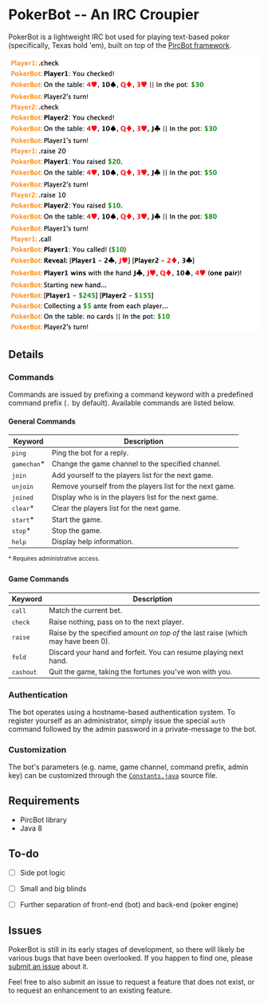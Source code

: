 PokerBot -- An IRC Croupier
===========================

PokerBot is a lightweight IRC bot used for playing text-based poker (specifically, Texas hold 'em), built on top of the [PircBot framework](http://www.jibble.org/pircbot.php).

![](misc/pokerbot_example_game.png)

Details
--------

### Commands

Commands are issued by prefixing a command keyword with a predefined command prefix (`.` by default). Available commands are listed below.

#### General Commands

Keyword | Description
--------|------------
`ping` | Ping the bot for a reply.
`gamechan`* | Change the game channel to the specified channel.
`join` | Add yourself to the players list for the next game.
`unjoin` | Remove yourself from the players list for the next game.
`joined` | Display who is in the players list for the next game.
`clear`* | Clear the players list for the next game.
`start`* | Start the game.
`stop`* | Stop the game.
`help` | Display help information.

<sup>* Requires administrative access.

#### Game Commands

Keyword | Description
--------|------------
`call` | Match the current bet.
`check` | Raise nothing, pass on to the next player.
`raise` | Raise by the specified amount *on top of* the last raise (which may have been 0).
`fold` | Discard your hand and forfeit. You can resume playing next hand.
`cashout` | Quit the game, taking the fortunes you've won with you.

### Authentication

The bot operates using a hostname-based authentication system. To register yourself as an administrator, simply issue the special `auth` command followed by the admin password in a private-message to the bot.

### Customization

The bot's parameters (e.g. name, game channel, command prefix, admin key) can be customized through the [`Constants.java`](src/me/ars/pokerbot/Constants.java) source file.


Requirements
------------

- PircBot library
- Java 8


To-do
-----

- [ ] Side pot logic
- [ ] Small and big blinds
- [ ] Further separation of front-end (bot) and back-end (poker engine)


Issues
------

PokerBot is still in its early stages of development, so there will likely be various bugs that have been overlooked. If you happen to find one, please [submit an issue](https://github.com/arshajii/pokerbot/issues/new) about it.

Feel free to also submit an issue to request a feature that does not exist, or to request an enhancement to an existing feature.



